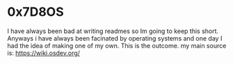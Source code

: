 # 0x7D8OS
I have always been bad at writing readmes so Im going to keep this short. Anyways i have always been facinated by operating systems and one day I had the idea of making one of my own. This is the outcome.
my main source is: https://wiki.osdev.org/
